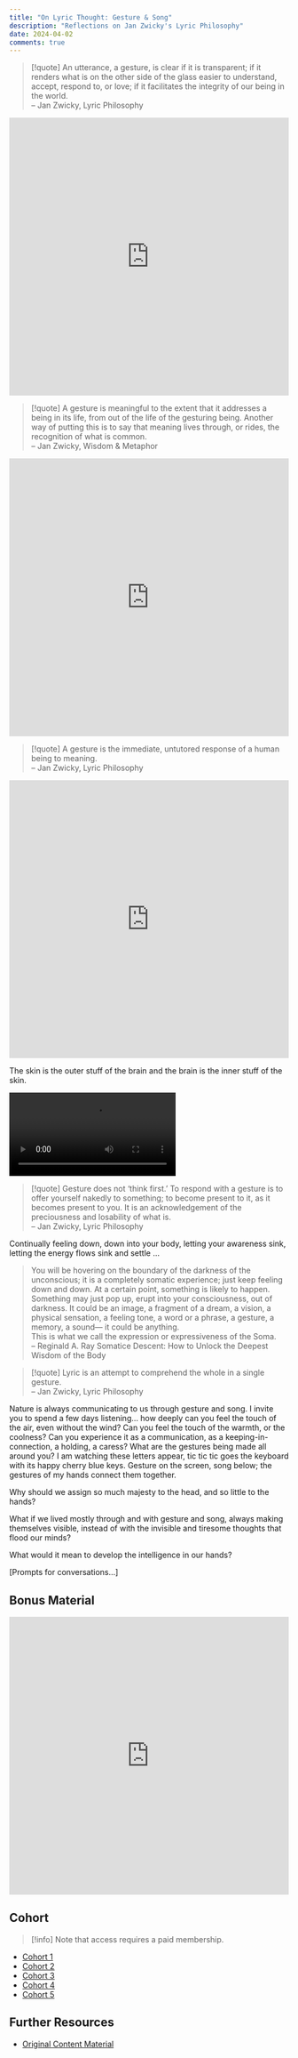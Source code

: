 ```yaml
---
title: "On Lyric Thought: Gesture & Song"
description: "Reflections on Jan Zwicky's Lyric Philosophy"
date: 2024-04-02
comments: true
---
```



> [!quote]
> An utterance, a gesture, is clear if it is transparent; if it renders what is on the other side of the glass easier to understand, accept, respond to, or love; if it facilitates the integrity of our being in the world.\
> – Jan Zwicky, Lyric Philosophy

<iframe width="100%" height="500" src="https://www.youtube.com/embed/OBk3ynRbtsw?si=XK1f-1Q28KDFnc7F" title="YouTube video player" frameborder="0" allow="accelerometer; autoplay; clipboard-write; encrypted-media; gyroscope; picture-in-picture; web-share" referrerpolicy="strict-origin-when-cross-origin" allowfullscreen></iframe>


> [!quote]
> A gesture is meaningful to the extent that it addresses a being in its life, from out of the life of the gesturing being. Another way of putting this is to say that meaning lives through, or rides, the recognition of what is common.\
> – Jan Zwicky, Wisdom & Metaphor

<iframe width="100%" height="500" src="https://www.youtube.com/embed/rcDaB-P9sK8?si=1lXdwnVhNartHSgJ" title="YouTube video player" frameborder="0" allow="accelerometer; autoplay; clipboard-write; encrypted-media; gyroscope; picture-in-picture; web-share" referrerpolicy="strict-origin-when-cross-origin" allowfullscreen></iframe>

> [!quote]
> A gesture is the immediate, untutored response of a human being to meaning.\
> – Jan Zwicky, Lyric Philosophy

<iframe width="100%" height="500" src="https://www.youtube.com/embed/Gw4jplu713g" title="YouTube video player" frameborder="0" allow="accelerometer; autoplay; clipboard-write; encrypted-media; gyroscope; picture-in-picture; web-share" referrerpolicy="strict-origin-when-cross-origin" allowfullscreen></iframe>

The skin is the outer stuff of the brain and the brain is the inner stuff of the skin.

<video controlslist="nodownload" src="https://www.dropbox.com/scl/fi/p80nzxwh92do9oxofupop/fascial-embryology.mp4?rlkey=m5bvk5zy5fs3bxink5e6aj4at&st=wqeya5w4&raw=1" controls=""></video>

> [!quote]
> Gesture does not ‘think first.’ To respond with a gesture is to offer yourself nakedly to something; to become present to it, as it becomes present to you. It is an acknowledgement of the preciousness and losability of what is.\
> – Jan Zwicky, Lyric Philosophy

Continually feeling down, down into your body, letting your awareness sink, letting the energy flows sink and settle …

> You will be hovering on the boundary of the darkness of the unconscious; it is a completely somatic experience; just keep feeling down and down. At a certain point, something is likely to happen. Something may just pop up, erupt into your consciousness, out of darkness. It could be an image, a fragment of a dream, a vision, a physical sensation, a feeling tone, a word or a phrase, a gesture, a memory, a sound— it could be anything. \
This is what we call the expression or expressiveness of the Soma. \
> – Reginald A. Ray Somatice Descent: How to Unlock the Deepest Wisdom of the Body

> [!quote]
> Lyric is an attempt to comprehend the whole in a single gesture.\
> – Jan Zwicky, Lyric Philosophy

Nature is always communicating to us through gesture and song. I invite you to spend a few days listening… how deeply can you feel the touch of the air, even without the wind? Can you feel the touch of the warmth, or the coolness? Can you experience it as a communication, as a keeping-in-connection, a holding, a caress? What are the gestures being made all around you? I am watching these letters appear, tic tic tic goes the keyboard with its happy cherry blue keys. Gesture on the screen, song below; the gestures of my hands connect them together.

Why should we assign so much majesty to the head, and so little to the hands?

What if we lived mostly through and with gesture and song, always making themselves visible, instead of with the invisible and tiresome thoughts that flood our minds?

What would it mean to develop the intelligence in our hands?

[Prompts for conversations…]

## Bonus Material

<iframe width="100%" height="500" src="https://www.youtube.com/embed/PJwDiSBafIQ" title="YouTube video player" frameborder="0" allow="accelerometer; autoplay; clipboard-write; encrypted-media; gyroscope; picture-in-picture; web-share" referrerpolicy="strict-origin-when-cross-origin" allowfullscreen></iframe>

## Cohort

> [!info] Note that access requires a paid membership.

- [Cohort 1](https://bonnittaroy.substack.com/p/video-recording-lyric-thought-gesture)
- [Cohort 2](https://bonnittaroy.substack.com/p/video-recording-gesture-and-song)
- [Cohort 3](https://bonnittaroy.substack.com/p/video-recording-gesture-and-song-521)
- [Cohort 4](https://bonnittaroy.substack.com/p/video-recording-gesture-and-song-d63)
- [Cohort 5](https://bonnittaroy.substack.com/p/video-recording-gesture-and-song-d6b)

## Further Resources

- [Original Content Material](https://bonnittaroy.substack.com/p/on-lyric-thought-gesture-and-song)
